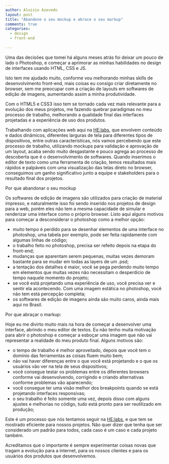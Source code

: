 ```yaml
---
author: Aluisio Azevedo
layout: post
title: "Abandone o seu mockup e abrace o seu markup"
comments: true
categories:
  - design
  - front-end
  
---
```

Uma das decisões que tomei há alguns meses atrás foi deixar um pouco de lado o Photoshop, e começar a aprimorar as minhas habilidades no design de interfaces usando HTML, CSS e JS.

Isto tem me ajudado muito, conforme vou melhorando minhas skills de desenvolvimento front-end, mais coisas eu consigo criar diretamente no browser, sem me preocupar com a criação de layouts em softwares de edição de imagens, aumentando assim a minha produtividade.
<!--more-->

Com o HTML5 e CSS3 isso tem se tornado cada vez mais relevante para a evolução dos meus projetos, me fazendo quebrar paradigmas no meu processo de trabalho, melhorando a qualidade final das interfaces projetadas e a experiência de uso dos produtos.

Trabalhando com aplicações web aqui na [HE:labs][1], que envolvem conteúdo e dados dinâmicos, diferentes larguras de tela para diferentes tipos de dispositivos, entre outras características, nós vamos percebendo que este processo de trabalho, utilizando mockups para validação e aprovação de um layout, acaba sendo muito desgastante e pouco agrega ao processo de descoberta que é o desenvolvimento de softwares. Quando inserimos o editor de texto como uma ferramenta de criação, temos resultados mais rápidos e palpáveis com uma visualização das telas direto no browser, conseguimos um ganho significativo junto a equipe e stakeholders para o resultado final dos projetos.

Por que abandonar o seu mockup

Os softwares de edição de imagens são utilizados para criação de material impresso, e naturalmente isso foi sendo inserido nos projetos de design para a web, porém eles não tem a mesma capacidade de simular e renderizar uma interface como o próprio browser. Listo aqui alguns motivos para começar a desconsiderar o photoshop como a melhor opção:

- muito tempo é perdido para se desenhar elementos de uma interface no photoshop, uma tabela por exemplo, pode ser feita rapidamente com algumas linhas de código;
- o trabalho feito no photoshop, precisa ser refeito depois na etapa do front-end;
- mudanças que aparentam serem pequenas, muitas vezes demoram bastante para se mudar em todas as layers de um .psd;
- a tentação dos detalhes é maior, você se pega perdendo muito tempo em elementos que muitas vezes não necessitam o desperdicio de tempo naquele momento do projeto;
- se você está projetando uma experiência de uso, você precisa ver e sentir ela acontecendo. Com uma imagem estática no photoshop, você não tem está percepção completa;
- os softwares de edição de imagens ainda são muito caros, ainda mais aqui no Brasil.

Por que abraçar o markup:

Hoje eu me divirto muito mais na hora de começar a desenvolver uma interface, abrindo o meu editor de textos. Eu não tenho muita motivação para abrir o photoshop e começar a esboçar uma imagem que não vai representar a realidade do meu produto final. Alguns motivos são:

- o tempo de trabalho é melhor aproveitado, depois que você tem o domínio das ferramentas as coisas fluem muito bem;
- não vai haver diferenças entre o que você está projetando e o que os usuários vão ver na tela de seus dispositivos;
- você consegue testar os problemas entre os diferentes browsers conforme vai desenvolvendo, corrigindo e criando alternativas conforme problemas vão aparecendo;
- você consegue ter uma visão melhor dos breakpoints quando se está projetando interfaces responsivas;
- o seu trabalho é feito somente uma vez, depois disso com alguns ajustes e melhorias no código, tudo está pronto para ser reutilizado em produção;

Este é um processo que nós tentamos seguir na [HE:labs][1], e que tem se mostrado eficiente para nossos projetos. Não quer dizer que tenha que ser considerado um padrão para todos, cada caso é um caso e cada projeto também.

Acreditamos que o importante é sempre experimentar coisas novas que tragam a evolução para a internet, para os nossos clientes e para os usuários dos produtos que desenvolvemos.

[1]:http://helabs.com.br
